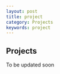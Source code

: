 ```yaml
---
layout: post
title: project
category: Projects
keywords: project
---
```


## Projects
To be updated soon